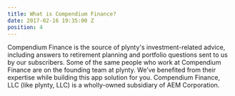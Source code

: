 ```yaml
---
title: What is Compendium Finance?
date: 2017-02-16 19:35:00 Z
position: 4
---
```


Compendium Finance is the source of plynty's investment-related advice, including answers to retirement planning and portfolio questions sent to us by our subscribers.  Some of the same people who work at Compendium Finance are on the founding team at plynty.  We’ve benefited from their expertise while building this app solution for you. Compendium Finance, LLC (like plynty, LLC) is a wholly-owned subsidiary of AEM Corporation. 